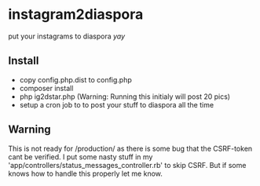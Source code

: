 # instagram2diaspora

put your instagrams to diaspora *yay*

## Install

- copy config.php.dist to config.php
- composer install
- php ig2dstar.php (Warning: Running this initialy will post 20 pics)
- setup a cron job to to post your stuff to diaspora all the time

## Warning

This is not ready for /production/ as there is some bug that the CSRF-token cant be verified. I put some nasty stuff in my 'app/controllers/status_messages_controller.rb' to skip CSRF. But if some knows how to handle this properly let me know.